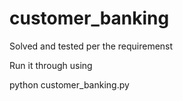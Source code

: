 # customer_banking
Solved and tested per the requiremenst 

Run it through using

python customer_banking.py

